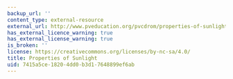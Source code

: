 ```yaml
---
backup_url: ''
content_type: external-resource
external_url: http://www.pveducation.org/pvcdrom/properties-of-sunlight/properties-of-light
has_external_licence_warning: true
has_external_license_warning: true
is_broken: ''
license: https://creativecommons.org/licenses/by-nc-sa/4.0/
title: Properties of Sunlight
uid: 7415a5ce-1820-4dd0-b3d1-7648899ef6ab
---
```

